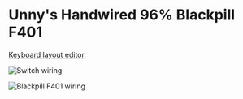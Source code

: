 # Unny's Handwired 96% Blackpill F401

[Keyboard layout editor](http://www.keyboard-layout-editor.com/#/gists/4a51fa206170e59a28f97af9211e0881).

![Switch wiring](https://i.imgur.com/Ib0MzQF.jpeg)

![Blackpill F401 wiring](https://i.imgur.com/b0UqVBg.jpeg)